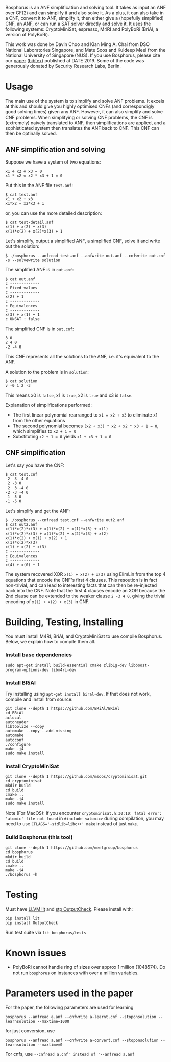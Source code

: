 Bosphorus is an ANF simplification and solving tool. It takes as input an ANF over GF(2) and can simplify it and also solve it. As a plus, it can also take in a CNF, convert it to ANF, simplify it, then either give a (hopefully simplified) CNF, an ANF, or can run a SAT solver directly and solve it. It uses the following systems: CryptoMiniSat, espresso, M4RI and PolyBoRi (BriAl, a version of PolyBoRi).

This work was done by Davin Choo and Kian Ming A. Chai from DSO National Laboratories Singapore, and Mate Soos and Kuldeep Meel from the National University of Singapore (NUS). If you use Bosphorus, please cite our [paper](https://www.comp.nus.edu.sg/~meel/Papers/date-cscm19.pdf) ([bibtex](https://www.comp.nus.edu.sg/~meel/bib/CSCM19.bib)) published at DATE 2019. Some of the code was generously donated by Security Research Labs, Berlin.

# Usage
The main use of the system is to simplify and solve ANF problems. It excels at this and should give you highly optimised CNFs (and correspondigly good solving times) given any ANF. However, it can also simplify and solve CNF problems. When simplifying or solving CNF problems, the CNF is (extremely) naively translated to ANF, then simplifications are applied, and a sophisticated system then translates the ANF back to CNF. This CNF can then be optinally solved.

## ANF simplification and solving
Suppose we have a system of two equations:
```
x1 ⊕ x2 ⊕ x3 = 0
x1 * x2 ⊕ x2 * x3 + 1 = 0
```

Put this in the ANF file `test.anf`:
```
$ cat test.anf
x1 + x2 + x3
x1*x2 + x2*x3 + 1
```
or, you can use the more detailed description:
```
$ cat test-detail.anf
x(1) + x(2) + x(3)
x(1)*x(2) + x(2)*x(3) + 1
```

Let's simplify, output a simplified ANF, a simplified CNF, solve it and write out the solution:
```
$ ./bosphorus --anfread test.anf --anfwrite out.anf --cnfwrite out.cnf -s --solvewrite solution
```

The simplified ANF is in `out.anf`:
```
$ cat out.anf
c -------------
c Fixed values
c -------------
x(2) + 1
c -------------
c Equivalences
c -------------
x(3) + x(1) + 1
c UNSAT : false
```

The simplified CNF is in `out.cnf`:
```
3 0
2 4 0
-2 -4 0
```
This CNF represents all the solutions to the ANF, i.e. it's equivalent to the ANF.


A solution to the problem is in `solution`:
```
$ cat solution
v -0 1 2 -3
```
This means x0 is `false`, x1 is `true`, x2 is `true` and x3 is `false`.


Explanation of simplifications performed:
* The first linear polynomial rearranged to `x1 = x2 + x3` to eliminate x1 from the other equations
* The second polynomial becomes `(x2 + x3) * x2 + x2 * x3 + 1 = 0`, which simplifies to `x2 + 1 = 0`
* Substituting `x2 + 1 = 0` yields `x1 + x3 + 1 = 0`

## CNF simplification

Let's say you have the CNF:

```
$ cat test.cnf
-2  3  4 0
 2 -3 0
 2  3 -4 0
-2 -3 -4 0
 1  5 0
-1 -5 0
```

Let's simplify and get the ANF:
```
$ ./bosphorus --cnfread test.cnf --anfwrite out2.anf
$ cat out2.anf
x(1)*x(2)*x(3) + x(1)*x(2) + x(1)*x(3) + x(1)
x(1)*x(2)*x(3) + x(1)*x(2) + x(2)*x(3) + x(2)
x(1)*x(2) + x(1) + x(2) + 1
x(1)*x(2)*x(3)
x(1) + x(2) + x(3)
c -------------
c Equivalences
c -------------
x(4) + x(0) + 1

```

The system recovered XOR `x(1) + x(2) + x(3)` using ElimLin from the top 4 equations that encode the CNF's first 4 clauses. This resoution is in fact non-trivial, and can lead to interesting facts that can then be re-injected back into the CNF. Note that the first 4 clauses encode an XOR because the 2nd clause can be extended to the weaker clause `2 -3 4 0`, giving the trivial encoding of `x(1) + x(2) + x(3)` in CNF.

# Building, Testing, Installing
You must install M4RI, BriAl, and CryptoMiniSat to use compile Bosphorus. Below, we explain how to compile them all.


### Install base dependencies

```
sudo apt-get install build-essential cmake zlib1g-dev libboost-program-options-dev libm4ri-dev
```

### Install BRiAl
Try installing using `apt-get install biral-dev`. If that does not work, compile and install from source:
```
git clone --depth 1 https://github.com/BRiAl/BRiAl
cd BRiAl
aclocal
autoheader
libtoolize --copy
automake --copy --add-missing
automake
autoconf
./configure
make -j4
sudo make install
```

### Install CryptoMiniSat
```
git clone --depth 1 https://github.com/msoos/cryptominisat.git
cd cryptominisat
mkdir build
cd build
cmake ..
make -j4
sudo make install
```
Note (For MacOS): If you encounter `cryptominisat.h:30:10: fatal error: 'atomic' file not found` in `#include <atomic>` during compilation, you may need to use `CFLAGS='-stdlib=libc++' make` instead of just `make`.

### Build Bosphorus (this tool)
```
git clone --depth 1 https://github.com/meelgroup/bosphorus
cd bosphorus
mkdir build
cd build
cmake ..
make -j4
./bosphorus -h
```

# Testing
Must have [LLVM lit](https://github.com/llvm-mirror/llvm/tree/master/utils/lit) and [stp OutputCheck](https://github.com/stp/OutputCheck). Please install with:
```
pip install lit
pip install OutputCheck
```
Run test suite via `lit bosphorus/tests`

# Known issues
- PolyBoRi cannot handle ring of sizes over approx 1 million (1048574). Do not run `bosphorus` on instances with over a million variables.

# Parameters used in the paper
For the paper, the following parameters are used for learning
```
bosphorus --anfread a.anf --cnfwrite a-learnt.cnf --stoponsolution --learnsolution --maxtime=1000
```

for just conversion, use
```
bosphorus --anfread a.anf --cnfwrite a-convert.cnf --stoponsolution --learnsolution --maxtime=0
``` 

For cnfs, use `--cnfread a.cnf' instead of '--anfread a.anf`
